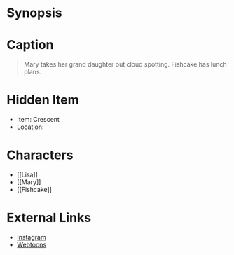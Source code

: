 # Synopsis


# Caption
> Mary takes her grand daughter out cloud spotting. Fishcake has lunch plans.

# Hidden Item
* Item: Crescent
* Location: <spoiler></spoiler>

# Characters
* [[Lisa]]
* [[Mary]]
* [[Fishcake]]

# External Links
* [Instagram](https://www.instagram.com/p/CRpfRlLjqkp/?igshid=YmMyMTA2M2Y=)
* [Webtoons](https://www.webtoons.com/en/challenge/twistwood-tales/85-cloud-spotting/viewer?title_no=344740&episode_no=91)